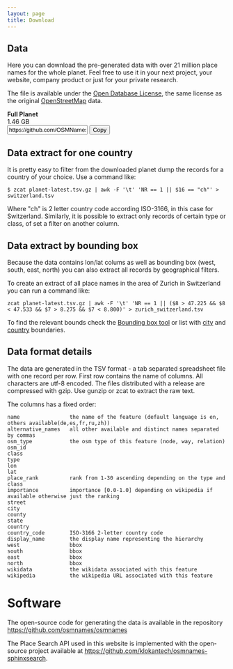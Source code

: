 ```yaml
---
layout: page
title: Download
---
```


## Data

Here you can download the pre-generated data with over 21 million place names for the whole planet.
Feel free to use it in your next project, your website, company product or just for your private research.

The file is available under the [Open Database License](https://tldrlegal.com/license/odc-open-database-license-(odbl)), the same license as the original [OpenStreetMap](https://www.openstreetmap.org/copyright) data.

<script src="https://cdnjs.cloudflare.com/ajax/libs/clipboard.js/1.5.10/clipboard.min.js" charset="utf-8"></script>
<link rel="stylesheet" type="text/css" href="https://cdnjs.cloudflare.com/ajax/libs/hint.css/2.2.1/hint.min.css" />
<div id="planet-list" class="mary-3 row">
	<div class="col12 border-primary">
		<div class="col4" onclick="location.href='https://github.com/OSMNames/OSMNames/releases/download/v1.1/planet-latest.tsv.gz'">
			<b class="big">Full Planet</b>
		</div>
		<div class="col2" onclick="location.href='https://github.com/OSMNames/OSMNames/releases/download/v1.1/planet-latest.tsv.gz'">
			1.46 GB
		</div>
		<div class="col6 clipboard center">
			<input id="world" class="clipboard-input" value="https://github.com/OSMNames/OSMNames/releases/download/v1.1/planet-latest.tsv.gz">
			<button class="btn clipboard-button" data-clipboard-target="#world" onclick="setHint(this, 'Copied!')" onmouseout="setHint(this, 'Copy to clipboard')">
			    Copy
			</button>
		</div>
	</div>
</div>
<script>
  // instantiate download clipboard
  new Clipboard('.clipboard-button');
</script>

## Data extract for one country

It is pretty easy to filter from the downloaded planet dump the records for a country of your choice. Use a command like:

```
$ zcat planet-latest.tsv.gz | awk -F '\t' 'NR == 1 || $16 == "ch"' > switzerland.tsv
```

Where "ch" is 2 letter country code according ISO-3166, in this case for Switzerland.
Similarly, it is possible to extract only records of certain type or class, of set a filter on another column.


## Data extract by bounding box

Because the data contains lon/lat colums as well as bounding box (west, south, east, north) you can also extract all records by geographical filters.

To create an extract of all place names in the area of Zurich in Switzerland you can run a command like:

```
zcat planet-latest.tsv.gz | awk -F '\t' 'NR == 1 || ($8 > 47.225 && $8 < 47.533 && $7 > 8.275 && $7 < 8.800)' > zurich_switzerland.tsv
```

To find the relevant bounds check the [Bounding box tool](http://boundingbox.klokantech.com/) or list with [city](https://github.com/osm2vectortiles/osm2vectortiles/blob/master/src/create-extracts/city_extracts.tsv) and [country](https://github.com/osm2vectortiles/osm2vectortiles/blob/master/src/create-extracts/country_extracts.tsv) boundaries.

## Data format details

The data are generated in the TSV format - a tab separated spreadsheet file with one record per row. First row contains the name of columns. All characters are utf-8 encoded. The files distributed with a release are compressed with gzip. Use gunzip or zcat to extract the raw text.

The columns has a fixed order:

```
name 				the name of the feature (default language is en, others available(de,es,fr,ru,zh))
alternative_names	all other available and distinct names separated by commas
osm_type			the osm type of this feature (node, way, relation)
osm_id				
class				
type
lon
lat
place_rank			rank from 1-30 ascending depending on the type and class
importance			importance [0.0-1.0] depending on wikipedia if available otherwise just the ranking
street 				
city
county
state	
country	
country_code		ISO-3166 2-letter country code
display_name		the display name representing the hierarchy
west				bbox
south				bbox
east				bbox
north				bbox
wikidata			the wikidata associated with this feature
wikipedia 			the wikipedia URL associated with this feature
```

# Software

The open-source code for generating the data is available in the repository <a href="https://github.com/osmnames/osmnames">https://github.com/osmnames/osmnames</a>

The Place Search API used in this website is implemented with the open-source project available at <a href="https://github.com/klokantech/osmnames-sphinxsearch">https://github.com/klokantech/osmnames-sphinxsearch</a>.
